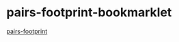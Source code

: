 # pairs-footprint-bookmarklet

[pairs-footprint](javascript:const%20interval%3D1000%3BsetInterval(()%3D%3E%7Bconst%20elem%3DpairsTab.getElementsByClassName(%22action_pager_next%22)%5B0%5D.getElementsByTagName(%22a%22)%3Belem%5B0%5D.click()%3B%7D%2Cinterval)%3Bvoid(0);)
